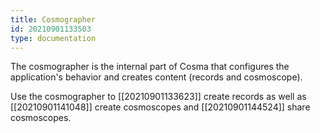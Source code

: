 ```yaml
---
title: Cosmographer
id: 20210901133503
type: documentation
---
```


The cosmographer is the internal part of Cosma that configures the application's behavior and creates content (records and cosmoscope).

Use the cosmographer to [[20210901133623]] create records as well as [[20210901141048]] create cosmoscopes and [[20210901144524]] share cosmoscopes.